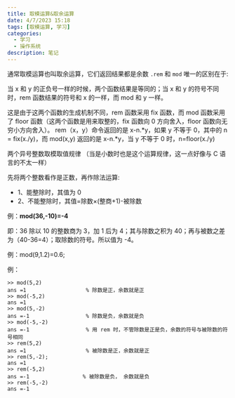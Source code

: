 ```yaml
---
title: 取模运算&取余运算
date: 4/7/2023 15:18
tags: [取模运算, 学习]
categories: 
  - 学习
  - 操作系统
description: 笔记
---
```


通常取模运算也叫取余运算，它们返回结果都是余数 `.rem` 和 `mod` 唯一的区别在于:

当 x 和 y 的正负号一样的时候，两个函数结果是等同的；当 x 和 y 的符号不同时，rem 函数结果的符号和 x 的一样，而 mod 和 y 一样。

这是由于这两个函数的生成机制不同，rem 函数采用 fix 函数，而 mod 函数采用了 floor 函数（这两个函数是用来取整的，fix 函数向 0 方向舍入，floor 函数向无穷小方向舍入）。 rem（x，y）命令返回的是 x-n.*y，如果 y 不等于 0，其中的 n = fix(x./y)，而 mod(x,y) 返回的是 x-n.*y，当 y 不等于 0 时，n=floor(x./y)

两个异号整数取模取值规律 （当是小数时也是这个运算规律，这一点好像与 C 语言的不太一样）

先将两个整数看作是正数，再作除法运算:

- 1、能整除时，其值为 0
- 2、不能整除时，其值=除数×(整商+1)-被除数

例：**mod(36,-10)=-4**

即：36 除以 10 的整数商为 3，加 1 后为 4；其与除数之积为 40；再与被数之差为（40-36=4）；取除数的符号。所以值为 -4。

例：mod(9,1.2)=0.6;

例：

```
>> mod(5,2)
ans =1                   % 除数是正，余数就是正
>> mod(-5,2)
ans =1
>> mod(5,-2)
ans =-1                  % 除数是负，余数就是负
>> mod(-5,-2)
ans =-1                  % 用 rem 时，不管除数是正是负，余数的符号与被除数的符号相同
>> rem(5,2)
ans =1                   % 被除数是正，余数就是正
>> rem(5,-2); 
ans =1
>> rem(-5,2)
ans =-1                 % 被除数是负， 余数就是负
>> rem(-5,-2)
ans =-1
```

